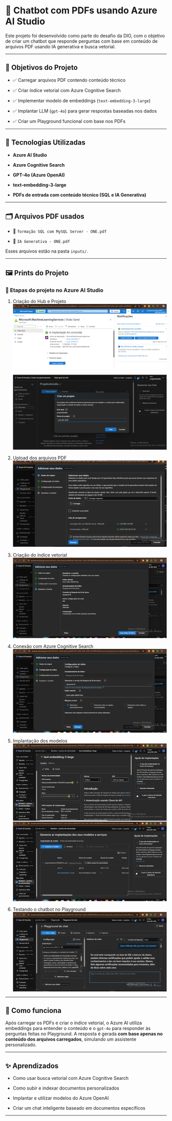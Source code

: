 # 🤖 Chatbot com PDFs usando Azure AI Studio

Este projeto foi desenvolvido como parte do desafio da DIO, com o objetivo de criar um chatbot que responde perguntas com base em conteúdo de arquivos PDF usando IA generativa e busca vetorial.

---

## 🚀 Objetivos do Projeto

- ✅ Carregar arquivos PDF contendo conteúdo técnico

- ✅ Criar índice vetorial com Azure Cognitive Search

- ✅ Implementar modelo de embeddings (`text-embedding-3-large`)

- ✅ Implantar LLM (`gpt-4o`) para gerar respostas baseadas nos dados

- ✅ Criar um Playground funcional com base nos PDFs

---

## 🧠 Tecnologias Utilizadas

- **Azure AI Studio**

- **Azure Cognitive Search**

- **GPT-4o (Azure OpenAI)**

- **text-embedding-3-large**

- **PDFs de entrada com conteúdo técnico (SQL e IA Generativa)**

---

## 🗂️ Arquivos PDF usados

- 📄 `formação SQL com MySQL Server - ONE.pdf`

- 📄 `IA Generativa - ONE.pdf`

Esses arquivos estão na pasta `inputs/`.

---

## 🖼️ Prints do Projeto

### 🔧 Etapas do projeto no Azure AI Studio

1. Criação do Hub e Projeto  
   ![hub](prints/criando-hub.PNG)  

   ![projeto](prints/criando-projeto-no-hub.png)

3. Upload dos arquivos PDF  
   ![config](prints/configurando-uso-pdf.png)

4. Criação do índice vetorial  
   ![índice](prints/criando-indice-vetor.PNG)

5. Conexão com Azure Cognitive Search  
   ![conexão](prints/conectando-recurso-search.PNG)

6. Implantação dos modelos  
   ![text-embedding](prints/implementando-modelo-texto.PNG)  
   ![modelos](prints/modelos-implementados.PNG)

7. Testando o chatbot no Playground  
   ![chat](prints/testando-modelo-com-perguntas.PNG)

---

## 🧪 Como funciona

Após carregar os PDFs e criar o índice vetorial, o Azure AI utiliza embeddings para entender o conteúdo e o `gpt-4o` para responder às perguntas feitas no Playground. A resposta é gerada **com base apenas no conteúdo dos arquivos carregados**, simulando um assistente personalizado.

---

## ✨ Aprendizados

- Como usar busca vetorial com Azure Cognitive Search

- Como subir e indexar documentos personalizados

- Implantar e utilizar modelos do Azure OpenAI

- Criar um chat inteligente baseado em documentos específicos

---

